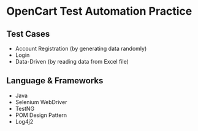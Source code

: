 # OpenCart Test Automation Practice

## Test Cases
- Account Registration (by generating data randomly)
- Login
- Data-Driven (by reading data from Excel file)

## Language & Frameworks
- Java
- Selenium WebDriver
- TestNG
- POM Design Pattern
- Log4j2
